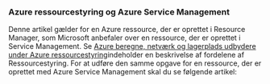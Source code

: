 ### <a name="azure-resource-manager-and-azure-service-management"></a>Azure ressourcestyring og Azure Service Management
 
Denne artikel gælder for en Azure ressource, der er oprettet i Resource Manager, som Microsoft anbefaler over en ressource, der er oprettet i Service Management. Se [Azure beregne, netværk og lagerplads udbydere under Azure ressourcestyring](../articles/virtual-machines/virtual-machines-windows-compare-deployment-models.md)indeholder en beskrivelse af fordelene af Ressourcestyring. For at udføre den samme opgave for en ressource, der er oprettet med Azure Service Management skal du se følgende artikel:
